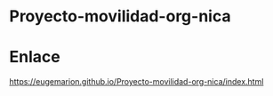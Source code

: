 # Proyecto-movilidad-org-nica
# Enlace
https://eugemarion.github.io/Proyecto-movilidad-org-nica/index.html
